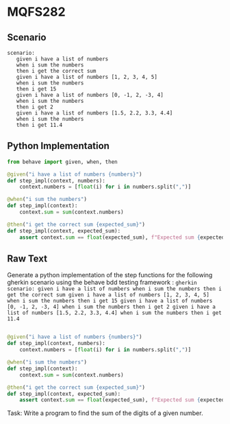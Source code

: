 # MQFS282
## Scenario
```gherkin
scenario: 
   given i have a list of numbers 
   when i sum the numbers 
   then i get the correct sum 
   given i have a list of numbers [1, 2, 3, 4, 5] 
   when i sum the numbers 
   then i get 15 
   given i have a list of numbers [0, -1, 2, -3, 4] 
   when i sum the numbers 
   then i get 2 
   given i have a list of numbers [1.5, 2.2, 3.3, 4.4] 
   when i sum the numbers 
   then i get 11.4
```


## Python Implementation
```python
from behave import given, when, then

@given("i have a list of numbers {numbers}")
def step_impl(context, numbers):
    context.numbers = [float(i) for i in numbers.split(",")]

@when("i sum the numbers")
def step_impl(context):
    context.sum = sum(context.numbers)

@then("i get the correct sum {expected_sum}")
def step_impl(context, expected_sum):
    assert context.sum == float(expected_sum), f"Expected sum {expected_sum} but got {context.sum}"
```


## Raw Text
Generate a python implementation of the step functions for the following gherkin scenario using the behave bdd testing framework : ```gherkin scenario: given i have a list of numbers when i sum the numbers then i get the correct sum given i have a list of numbers [1, 2, 3, 4, 5] when i sum the numbers then i get 15 given i have a list of numbers [0, -1, 2, -3, 4] when i sum the numbers then i get 2 given i have a list of numbers [1.5, 2.2, 3.3, 4.4] when i sum the numbers then i get 11.4 ```



```python from behave import given, when, then

@given("i have a list of numbers {numbers}")
def step_impl(context, numbers):
    context.numbers = [float(i) for i in numbers.split(",")]

@when("i sum the numbers")
def step_impl(context):
    context.sum = sum(context.numbers)

@then("i get the correct sum {expected_sum}")
def step_impl(context, expected_sum):
    assert context.sum == float(expected_sum), f"Expected sum {expected_sum} but got {context.sum}"
```

Task: Write a program to find the sum of the digits of a given number.
